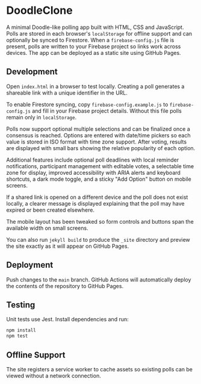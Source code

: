 # DoodleClone

A minimal Doodle-like polling app built with HTML, CSS and JavaScript. Polls are
stored in each browser's `localStorage` for offline support and can optionally be
synced to Firestore. When a `firebase-config.js` file is present, polls are written
to your Firebase project so links work across devices. The app can be deployed as
a static site using GitHub Pages.

## Development

Open `index.html` in a browser to test locally. Creating a poll generates a shareable link with a unique identifier in the URL.

To enable Firestore syncing, copy `firebase-config.example.js` to
`firebase-config.js` and fill in your Firebase project details. Without this file
polls remain only in `localStorage`.

Polls now support optional multiple selections and can be finalized once a consensus is reached. Options are entered with date/time pickers so each value is stored in ISO format with time zone support. After voting, results are displayed with small bars showing the relative popularity of each option.

Additional features include optional poll deadlines with local reminder notifications, participant management with editable votes, a selectable time zone for display, improved accessibility with ARIA alerts and keyboard shortcuts, a dark mode toggle, and a sticky "Add Option" button on mobile screens.

If a shared link is opened on a different device and the poll does not exist locally, a clearer message is displayed explaining that the poll may have expired or been created elsewhere.

The mobile layout has been tweaked so form controls and buttons span the available width on small screens.

You can also run `jekyll build` to produce the `_site` directory and preview the site exactly as it will appear on GitHub Pages.

## Deployment

Push changes to the `main` branch. GitHub Actions will automatically deploy the contents of the repository to GitHub Pages.

## Testing

Unit tests use Jest. Install dependencies and run:

```bash
npm install
npm test
```

## Offline Support

The site registers a service worker to cache assets so existing polls can be viewed without a network connection.
